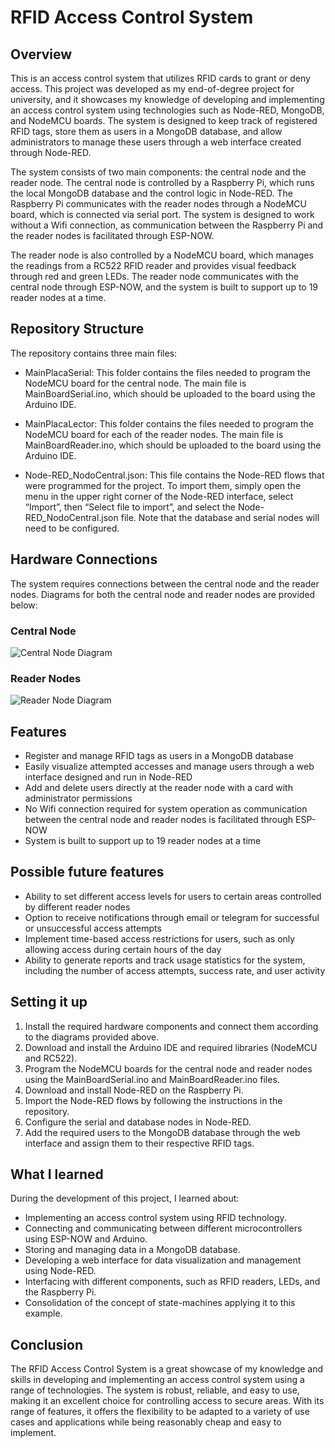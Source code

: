 # RFID Access Control System

## Overview

This is an access control system that utilizes RFID cards to grant or deny access. This project was developed as my end-of-degree project for university, and it showcases my knowledge of developing and implementing an access control system using technologies such as Node-RED, MongoDB, and NodeMCU boards. The system is designed to keep track of registered RFID tags, store them as users in a MongoDB database, and allow administrators to manage these users through a web interface created through Node-RED. 

The system consists of two main components: the central node and the reader node. The central node is controlled by a Raspberry Pi, which runs the local MongoDB database and the control logic in Node-RED. The Raspberry Pi communicates with the reader nodes through a NodeMCU board, which is connected via serial port. The system is designed to work without a Wifi connection, as communication between the Raspberry Pi and the reader nodes is facilitated through ESP-NOW.

The reader node is also controlled by a NodeMCU board, which manages the readings from a RC522 RFID reader and provides visual feedback through red and green LEDs. The reader node communicates with the central node through ESP-NOW, and the system is built to support up to 19 reader nodes at a time.

## Repository Structure

The repository contains three main files:

- MainPlacaSerial: This folder contains the files needed to program the NodeMCU board for the central node. The main file is MainBoardSerial.ino, which should be uploaded to the board using the Arduino IDE.

- MainPlacaLector: This folder contains the files needed to program the NodeMCU board for each of the reader nodes. The main file is MainBoardReader.ino, which should be uploaded to the board using the Arduino IDE.

- Node-RED_NodoCentral.json: This file contains the Node-RED flows that were programmed for the project. To import them, simply open the menu in the upper right corner of the Node-RED interface, select “Import”, then “Select file to import”, and select the Node-RED_NodoCentral.json file. Note that the database and serial nodes will need to be configured.

## Hardware Connections

The system requires connections between the central node and the reader nodes. Diagrams for both the central node and reader nodes are provided below:

### Central Node

![Central Node Diagram](https://user-images.githubusercontent.com/50139839/171245515-ddfd1097-6249-42c1-ba79-8f4c9bf683ed.png)

### Reader Nodes

![Reader Node Diagram](https://user-images.githubusercontent.com/50139839/171245837-fc95aad5-5413-4c5e-8db3-b52fff1bb247.jpg)

## Features

- Register and manage RFID tags as users in a MongoDB database
- Easily visualize attempted accesses and manage users through a web interface designed and run in Node-RED
- Add and delete users directly at the reader node with a card with administrator permissions
- No Wifi connection required for system operation as communication between the central node and reader nodes is facilitated through ESP-NOW
- System is built to support up to 19 reader nodes at a time

## Possible future features

- Ability to set different access levels for users to certain areas controlled by different reader nodes
- Option to receive notifications through email or telegram for successful or unsuccessful access attempts
- Implement time-based access restrictions for users, such as only allowing access during certain hours of the day
- Ability to generate reports and track usage statistics for the system, including the number of access attempts, success rate, and user activity

## Setting it up

1. Install the required hardware components and connect them according to the diagrams provided above.
2. Download and install the Arduino IDE and required libraries (NodeMCU and RC522).
3. Program the NodeMCU boards for the central node and reader nodes using the MainBoardSerial.ino and MainBoardReader.ino files.
4. Download and install Node-RED on the Raspberry Pi.
5. Import the Node-RED flows by following the instructions in the repository.
6. Configure the serial and database nodes in Node-RED.
7. Add the required users to the MongoDB database through the web interface and assign them to their respective RFID tags.

## What I learned

During the development of this project, I learned about:

- Implementing an access control system using RFID technology.
- Connecting and communicating between different microcontrollers using ESP-NOW and Arduino.
- Storing and managing data in a MongoDB database.
- Developing a web interface for data visualization and management using Node-RED.
- Interfacing with different components, such as RFID readers, LEDs, and the Raspberry Pi.
- Consolidation of the concept of state-machines applying it to this example.

## Conclusion

The RFID Access Control System is a great showcase of my knowledge and skills in developing and implementing an access control system using a range of technologies. The system is robust, reliable, and easy to use, making it an excellent choice for controlling access to secure areas. With its range of features, it offers the flexibility to be adapted to a variety of use cases and applications while being reasonably cheap and easy to implement.
